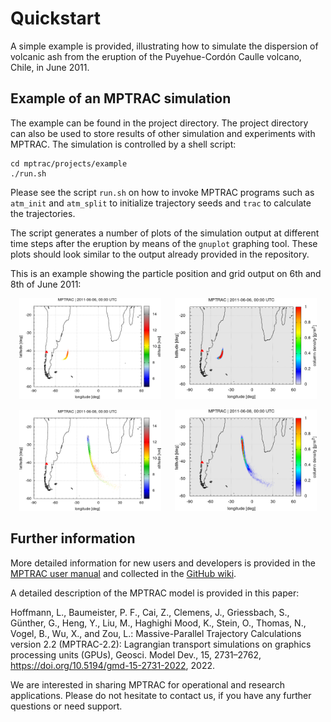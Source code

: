 # Quickstart

A simple example is provided, illustrating how to simulate the dispersion of volcanic ash from the eruption of the Puyehue-Cordón Caulle volcano, Chile, in June 2011.

## Example of an MPTRAC simulation

The example can be found in the project directory. The project directory can also be used to store results of other simulation and experiments with MPTRAC. The simulation is controlled by a shell script:

    cd mptrac/projects/example
    ./run.sh

Please see the script `run.sh` on how to invoke MPTRAC programs such as `atm_init` and `atm_split` to initialize trajectory seeds and `trac` to calculate the trajectories.

The script generates a number of plots of the simulation output at different time steps after the eruption by means of the `gnuplot` graphing tool. These plots should look similar to the output already provided in the repository.

This is an example showing the particle position and grid output on 6th and 8th of June 2011:
<p align="center"><img src="projects/example/plots.ref/atm_2011_06_06_00_00.tab.png" width="45%"/> &emsp; <img src="projects/example/plots.ref/grid_2011_06_06_00_00.tab.png" width="45%"/></p>
<p align="center"><img src="projects/example/plots.ref/atm_2011_06_08_00_00.tab.png" width="45%"/> &emsp; <img src="projects/example/plots.ref/grid_2011_06_08_00_00.tab.png" width="45%"/></p>

## Further information

More detailed information for new users and developers is provided in the [MPTRAC user manual](http://mptrac.readthedocs.io) and collected in the [GitHub wiki](https://github.com/slcs-jsc/mptrac/wiki).

A detailed description of the MPTRAC model is provided in this paper:

Hoffmann, L., Baumeister, P. F., Cai, Z., Clemens, J., Griessbach, S., Günther, G., Heng, Y., Liu, M., Haghighi Mood, K., Stein, O., Thomas, N., Vogel, B., Wu, X., and Zou, L.: Massive-Parallel Trajectory Calculations version 2.2 (MPTRAC-2.2): Lagrangian transport simulations on graphics processing units (GPUs), Geosci. Model Dev., 15, 2731–2762, https://doi.org/10.5194/gmd-15-2731-2022, 2022.

We are interested in sharing MPTRAC for operational and research applications. Please do not hesitate to contact us, if you have any further questions or need support.
